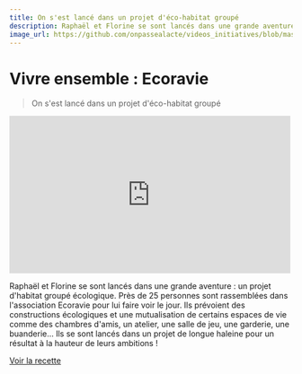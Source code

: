 ```yaml
---
title: On s'est lancé dans un projet d'éco-habitat groupé
description: Raphaël et Florine se sont lancés dans une grande aventure : un projet d'habitat groupé écologique.
image_url: https://github.com/onpassealacte/videos_initiatives/blob/master/media/ecoravie.jpg
---
```


# Vivre ensemble : Ecoravie

> On s'est lancé dans un projet d'éco-habitat groupé

<iframe src="https://player.vimeo.com/video/123003196" width="500" height="281" frameborder="0" webkitallowfullscreen mozallowfullscreen allowfullscreen></iframe>

Raphaël et Florine se sont lancés dans une grande aventure : un projet d'habitat groupé écologique. Près de 25 personnes sont rassemblées dans l'association Ecoravie pour lui faire voir le jour. Ils prévoient des constructions écologiques et une mutualisation de certains espaces de vie comme des chambres d'amis, un atelier, une salle de jeu, une garderie, une buanderie... Ils se sont lancés dans un projet de longue haleine pour un résultat à la hauteur de leurs ambitions !

[Voir la recette](http://www.onpassealacte.fr/recettes_coup_de_coeur_en_savoir_plus.php?r=1792)




